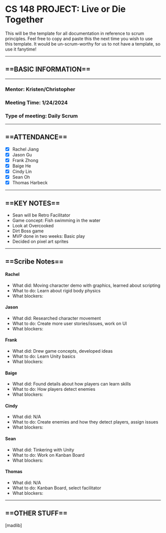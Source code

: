 # CS 148 PROJECT: Live or Die Together

This will be the template for all documentation in reference to scrum principles. Feel free to copy and paste this the next time you wish to use this template. It would be un-scrum-worthy for us to not have a template, so use it fanytime!

_____________________________________________________________________________
## ==BASIC INFORMATION==
_____________________________________________________________________________
### Mentor: Kristen/Christopher
### Meeting Time: 1/24/2024
### Type of meeting: Daily Scrum
_____________________________________________________________________________
## ==ATTENDANCE==
- [x] Rachel Jiang
- [x] Jason Gu
- [x] Frank Zhong
- [x] Baige He
- [x] Cindy Lin
- [x] Sean Oh
- [x] Thomas Harbeck
_____________________________________________________________________________

## ==KEY NOTES==
- Sean will be Retro Facilitator
- Game concept: Fish swimming in the water
- Look at Overcooked
- Dirt Boss game
- MVP done in two weeks: Basic play 
- Decided on pixel art sprites
_____________________________________________________________________________

## ==Scribe Notes==

#### Rachel
- What did: Moving character demo with graphics, learned about scripting 
- What to do: Learn about rigid body physics
- What blockers:

#### Jason
- What did: Researched character movement
- What to do: Create more user stories/issues, work on UI
- What blockers:

#### Frank
- What did: Drew game concepts, developed ideas
- What to do: Learn Unity basics
- What blockers:

#### Baige
- What did: Found details about how players can learn skills 
- What to do: How players detect enemies
- What blockers:

#### Cindy
- What did: N/A
- What to do: Create enemies and how they detect players, assign issues
- What blockers:

#### Sean
- What did: Tinkering with Unity
- What to do: Work on Kanban Board
- What blockers:

#### Thomas
- What did: N/A
- What to do: Kanban Board, select facilitator 
- What blockers:

_____________________________________________________________________________

## ==OTHER STUFF==
[madlib]
